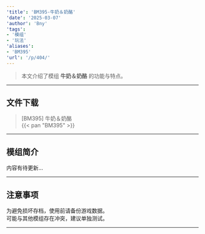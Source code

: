 ```yaml
---
'title': 'BM395-牛奶＆奶酪'
'date': '2025-03-07'
'author': 'Bny'
'tags':
- '模组'
- '玩法'
'aliases':
- 'BM395'
'url': '/p/404/'
---
```


> 本文介绍了模组 **牛奶＆奶酪** 的功能与特点。

---

## 文件下载

> [BM395] 牛奶＆奶酪  
{{< pan "BM395" >}}  

---

## 模组简介

>  
内容有待更新...  

---

## 注意事项

>  
为避免损坏存档，使用前请备份游戏数据。  
可能与其他模组存在冲突，建议单独测试。  

---

